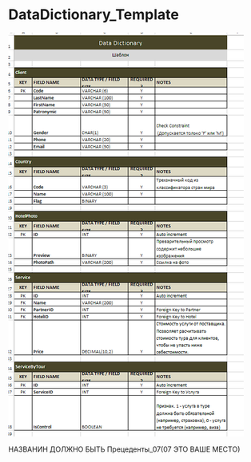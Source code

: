 # DataDictionary_Template

<kbd>
  <img src="../../../uml/imgae_uml/50.png" />
</kbd>

НАЗВАНИН ДОЛЖНО БЫТЬ Прецеденты_07(07 ЭТО ВАШЕ МЕСТО)